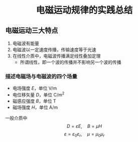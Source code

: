 # <center>电磁运动规律的实践总结

## 电磁运动三大特点

1. 电磁波有能量
2. 电磁波以一定速度传播，传输速度等于光速
3. 在线性介质中，电磁波传播满足线性叠加定理
   - 所谓线性，即一个波的传播并不影响另一个波的传播

### 描述电磁场与电磁波的四个场量

- 电场强度 $E$，单位 $\mathrm{V/m}$
- 电位移矢量 $D$，单位 $\mathrm{C/m^2}$
- 磁感应强度 $B$，单位 $\mathrm{T}$
- 磁场强度 $H$，单位 $\mathrm{A/m}$

一般介质中
$$
D = \varepsilon E, \quad B = \mu H
$$
$$
\varepsilon = \varepsilon_0 \varepsilon_r, \quad \mu = \mu_0 \mu_r
$$